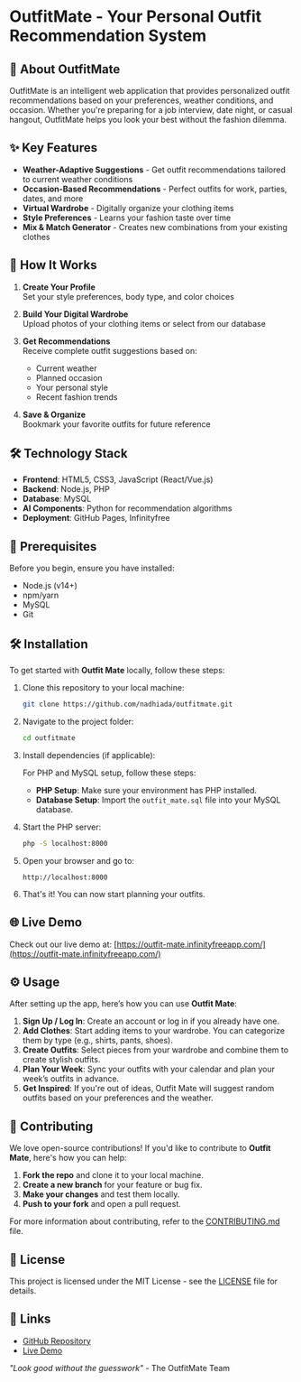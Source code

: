 # OutfitMate - Your Personal Outfit Recommendation System

## 📌 About OutfitMate

OutfitMate is an intelligent web application that provides personalized outfit recommendations based on your preferences, weather conditions, and occasion. Whether you're preparing for a job interview, date night, or casual hangout, OutfitMate helps you look your best without the fashion dilemma.

## ✨ Key Features

- **Weather-Adaptive Suggestions** - Get outfit recommendations tailored to current weather conditions
- **Occasion-Based Recommendations** - Perfect outfits for work, parties, dates, and more
- **Virtual Wardrobe** - Digitally organize your clothing items
- **Style Preferences** - Learns your fashion taste over time
- **Mix & Match Generator** - Creates new combinations from your existing clothes

## 🚀 How It Works

1. **Create Your Profile**  
   Set your style preferences, body type, and color choices

2. **Build Your Digital Wardrobe**  
   Upload photos of your clothing items or select from our database

3. **Get Recommendations**  
   Receive complete outfit suggestions based on:
   - Current weather
   - Planned occasion
   - Your personal style
   - Recent fashion trends

4. **Save & Organize**  
   Bookmark your favorite outfits for future reference

## 🛠️ Technology Stack

- **Frontend**: HTML5, CSS3, JavaScript (React/Vue.js)
- **Backend**: Node.js, PHP
- **Database**: MySQL
- **AI Components**: Python for recommendation algorithms
- **Deployment**: GitHub Pages, Infinityfree

## 🚧 Prerequisites

Before you begin, ensure you have installed:
- Node.js (v14+)
- npm/yarn
- MySQL
- Git

## 🛠️ Installation

To get started with **Outfit Mate** locally, follow these steps:

1. Clone this repository to your local machine:

    ```bash
    git clone https://github.com/nadhiada/outfitmate.git
    ```

2. Navigate to the project folder:

    ```bash
    cd outfitmate
    ```

3. Install dependencies (if applicable):

    For PHP and MySQL setup, follow these steps:

    - **PHP Setup**: Make sure your environment has PHP installed.
    - **Database Setup**: Import the `outfit_mate.sql` file into your MySQL database.

4. Start the PHP server:

    ```bash
    php -S localhost:8000
    ```

5. Open your browser and go to:

    ```
    http://localhost:8000
    ```

6. That's it! You can now start planning your outfits.

## 🌐 Live Demo

Check out our live demo at: [https://outfit-mate.infinityfreeapp.com/](https://outfit-mate.infinityfreeapp.com/) 

## ⚙️ Usage

After setting up the app, here’s how you can use **Outfit Mate**:

1. **Sign Up / Log In**: Create an account or log in if you already have one.
2. **Add Clothes**: Start adding items to your wardrobe. You can categorize them by type (e.g., shirts, pants, shoes).
3. **Create Outfits**: Select pieces from your wardrobe and combine them to create stylish outfits.
4. **Plan Your Week**: Sync your outfits with your calendar and plan your week’s outfits in advance.
5. **Get Inspired**: If you're out of ideas, Outfit Mate will suggest random outfits based on your preferences and the weather.

## 🤝 Contributing

We love open-source contributions! If you'd like to contribute to **Outfit Mate**, here's how you can help:

1. **Fork the repo** and clone it to your local machine.
2. **Create a new branch** for your feature or bug fix.
3. **Make your changes** and test them locally.
4. **Push to your fork** and open a pull request.

For more information about contributing, refer to the [CONTRIBUTING.md](CONTRIBUTING.md) file.

## 📄 License

This project is licensed under the MIT License - see the [LICENSE](LICENSE) file for details.

## 🔗 Links

- [GitHub Repository](https://github.com/OktavianF/laporan-proyek-uas-outfitmate.git)
- [Live Demo](https://outfit-mate.infinityfreeapp.com) 

*"Look good without the guesswork"* - The OutfitMate Team
